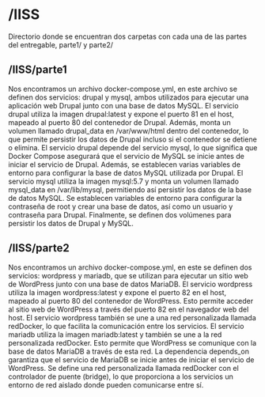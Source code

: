# /IISS
Directorio donde se encuentran dos carpetas con cada una de las partes del entregable, parte1/ y parte2/
## /IISS/parte1
Nos encontramos un archivo docker-compose.yml, en este archivo se definen dos servicios: drupal y mysql, ambos utilizados para ejecutar una aplicación web Drupal junto con una base de datos MySQL. 
El servicio drupal utiliza la imagen drupal:latest y expone el puerto 81 en el host, mapeado al puerto 80 del contenedor de Drupal. Además, monta un volumen llamado drupal_data en /var/www/html dentro del contenedor, lo que permite persistir los datos de Drupal incluso si el contenedor se detiene o elimina. El servicio drupal depende del servicio mysql, lo que significa que Docker Compose asegurará que el servicio de MySQL se inicie antes de iniciar el servicio de Drupal. Además, se establecen varias variables de entorno para configurar la base de datos MySQL utilizada por Drupal.
El servicio mysql utiliza la imagen mysql:5.7 y monta un volumen llamado mysql_data en /var/lib/mysql, permitiendo así persistir los datos de la base de datos MySQL. Se establecen variables de entorno para configurar la contraseña de root y crear una base de datos, así como un usuario y contraseña para Drupal.
Finalmente, se definen dos volúmenes para persistir los datos de Drupal y MySQL.
## /IISS/parte2
Nos encontramos un archivo docker-compose.yml, en este se definen dos servicios: wordpress y mariadb, que se utilizan para ejecutar un sitio web de WordPress junto con una base de datos MariaDB.
El servicio wordpress utiliza la imagen wordpress:latest y expone el puerto 82 en el host, mapeado al puerto 80 del contenedor de WordPress. Esto permite acceder al sitio web de WordPress a través del puerto 82 en el navegador web del host. El servicio wordpress también se une a una red personalizada llamada redDocker, lo que facilita la comunicación entre los servicios.
El servicio mariadb utiliza la imagen mariadb:latest y también se une a la red personalizada redDocker. Esto permite que WordPress se comunique con la base de datos MariaDB a través de esta red. La dependencia depends_on garantiza que el servicio de MariaDB se inicie antes de iniciar el servicio de WordPress.
Se define una red personalizada llamada redDocker con el controlador de puente (bridge), lo que proporciona a los servicios un entorno de red aislado donde pueden comunicarse entre sí.
